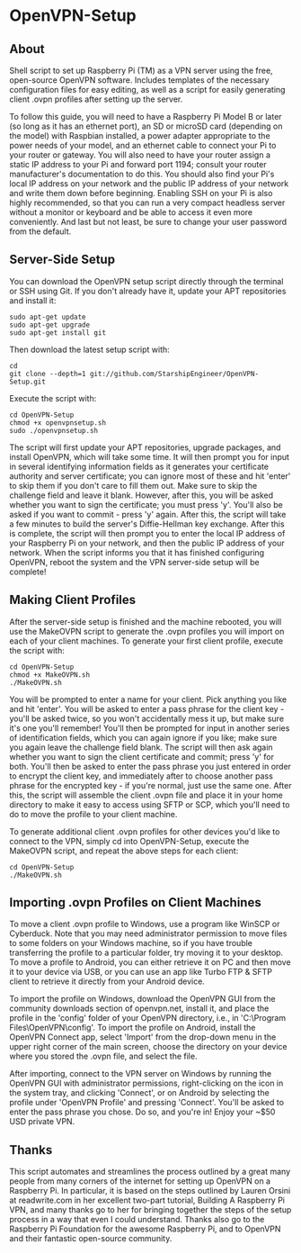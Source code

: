 OpenVPN-Setup
============

About
-----

Shell script to set up Raspberry Pi (TM) as a VPN server using the free, open-source
OpenVPN software. Includes templates of the necessary configuration files for easy
editing, as well as a script for easily generating client .ovpn profiles after
setting up the server.

To follow this guide, you will need to have a Raspberry Pi Model B or later (so long
as it has an ethernet port), an SD or microSD card (depending on the model) with
Raspbian installed, a power adapter appropriate to the power needs of your model,
and an ethernet cable to connect your Pi to your router or gateway. You will also
need to have your router assign a static IP address to your Pi and forward port 1194;
consult your router manufacturer's documentation to do this. You should also find
your Pi's local IP address on your network and the public IP address of your network
and write them down before beginning. Enabling SSH on your Pi is also highly
recommended, so that you can run a very compact headless server without a monitor or
keyboard and be able to access it even more conveniently. And last but not least,
be sure to change your user password from the default.

Server-Side Setup
-----------------

You can download the OpenVPN setup script directly through the terminal or SSH using
Git. If you don't already have it, update your APT repositories and install it:

```shell
sudo apt-get update
sudo apt-get upgrade
sudo apt-get install git
```

Then download the latest setup script with:

```shell
cd
git clone --depth=1 git://github.com/StarshipEngineer/OpenVPN-Setup.git
```

Execute the script with:

```shell
cd OpenVPN-Setup
chmod +x openvpnsetup.sh
sudo ./openvpnsetup.sh
```

The script will first update your APT repositories, upgrade packages, and install OpenVPN,
which will take some time. It will then prompt you for input in several identifying information
fields as it generates your certificate authority and server certificate; you can ignore most
of these and hit 'enter' to skip them if you don't care to fill them out. Make sure to skip the
challenge field and leave it blank. However, after this, you will be asked whether you want to
sign the certificate; you must press 'y'. You'll also be asked if you want to commit - press 'y'
again. After this, the script will take a few minutes to build the server's Diffie-Hellman key
exchange. After this is complete, the script will then prompt you to enter the local IP address
of your Raspberry Pi on your network, and then the public IP address of your network. When the
script informs you that it has finished configuring OpenVPN, reboot the system and the VPN
server-side setup will be complete!

Making Client Profiles
----------------------

After the server-side setup is finished and the machine rebooted, you will use the MakeOVPN script
to generate the .ovpn profiles you will import on each of your client machines. To generate your
first client profile, execute the script with:

```shell
cd OpenVPN-Setup
chmod +x MakeOVPN.sh
./MakeOVPN.sh
```

You will be prompted to enter a name for your client. Pick anything you like and hit 'enter'. 
You will be asked to enter a pass phrase for the client key - you'll be asked twice, so you won't
accidentally mess it up, but make sure it's one you'll remember! You'll then be prompted for
input in another series of identification fields, which you can again ignore if you like; make
sure you again leave the challenge field blank. The script will then ask again whether you want
to sign the client certificate and commit; press 'y' for both. You'll then be asked to enter the
pass phrase you just entered in order to encrypt the client key, and immediately after to choose
another pass phrase for the encrypted key - if you're normal, just use the same one. After this,
the script will assemble the client .ovpn file and place it in your home directory to make it easy
to access using SFTP or SCP, which you'll need to do to move the profile to your client machine.

To generate additional client .ovpn profiles for other devices you'd like to connect to the VPN,
simply cd into OpenVPN-Setup, execute the MakeOVPN script, and repeat the above steps for each
client:

```shell
cd OpenVPN-Setup
./MakeOVPN.sh
```

Importing .ovpn Profiles on Client Machines
--------------------------------------------

To move a client .ovpn profile to Windows, use a program like WinSCP or Cyberduck. Note that
you may need administrator permission to move files to some folders on your Windows machine,
so if you have trouble transferring the profile to a particular folder, try moving it to your
desktop. To move a profile to Android, you can either retrieve it on PC and then move
it to your device via USB, or you can use an app like Turbo FTP & SFTP client to retrieve it
directly from your Android device.

To import the profile on Windows, download the OpenVPN GUI from the community downloads section
of openvpn.net, install it, and place the profile in the 'config' folder of your OpenVPN directory,
i.e., in 'C:\Program Files\OpenVPN\config'. To import the profile on Android, install the OpenVPN
Connect app, select 'Import' from the drop-down menu in the upper right corner of the main screen,
choose the directory on your device where you stored the .ovpn file, and select the file.

After importing, connect to the VPN server on Windows by running the OpenVPN GUI with
administrator permissions, right-clicking on the icon in the system tray, and clicking 'Connect',
or on Android by selecting the profile under 'OpenVPN Profile' and pressing 'Connect'. You'll be
asked to enter the pass phrase you chose. Do so, and you're in! Enjoy your ~$50 USD private VPN.

Thanks
------

This script automates and streamlines the process outlined by a great many people from many corners
of the internet for setting up OpenVPN on a Raspberry Pi. In particular, it is based on the steps
outlined by Lauren Orsini at readwrite.com in her excellent two-part tutorial, Building A Raspberry
Pi VPN, and many thanks go to her for bringing together the steps of the setup process
in a way that even I could understand. Thanks also go to the Raspberry Pi Foundation for the
awesome Raspberry Pi, and to OpenVPN and their fantastic open-source community.
